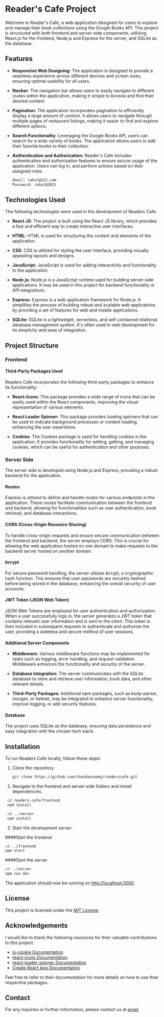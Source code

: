 # Reader's Cafe Project

Welcome to Reader's Cafe, a web application designed for users to explore and manage their book collections using the Google Books API. This project is structured with both frontend and server-side components, utilizing React.js for the frontend, Node.js and Express for the server, and SQLite as the database.

## Features

- **Responsive Web Designing:** The application is designed to provide a seamless experience across different devices and screen sizes, ensuring optimal usability for all users.

- **Navbar:** The navigation bar allows users to easily navigate to different routes within the application, making it simple to browse and find their desired content.

- **Pagination:** The application incorporates pagination to efficiently display a large amount of content. It allows users to navigate through multiple pages of restaurant listings, making it easier to find and explore different options.

- **Search Functionality**: Leveraging the Google Books API, users can search for a wide variety of books. The application allows users to add their favorite books to their collection.

- **Authentication and Authorization:** Reader's Cafe includes authentication and authorization features to ensure secure usage of the application. Users can log in, and perform actions based on their assigned roles.
  ```bash
  Email: rahul@123.com
  Password: rahul@2021
  ```

## Technologies Used

The following technologies were used in the development of Readers Cafe:

- **React JS:** The project is built using the React JS library, which provides a fast and efficient way to create interactive user interfaces.

- **HTML:** HTML is used for structuring the content and elements of the application.

- **CSS:** CSS is utilized for styling the user interface, providing visually appealing layouts and designs.

- **JavaScript:** JavaScript is used for adding interactivity and functionality to the application.

- **Node.js:** Node.js is a JavaScript runtime used for building server-side applications. It may be used in this project for backend functionality or API integrations.

- **Express:** Express is a web application framework for Node.js. It simplifies the process of building robust and scalable web applications by providing a set of features for web and mobile applications.

- **SQLite:** SQLite is a lightweight, serverless, and self-contained relational database management system. It's often used in web development for its simplicity and ease of integration.


## Project Structure

### Frontend

#### Third-Party Packages Used

Readers Cafe incorporates the following third-party packages to enhance its functionality:

- **React-Icons:** This package provides a wide range of icons that can be easily used within the React components, improving the visual representation of various elements.

- **React Loader Spinner:** This package provides loading spinners that can be used to indicate background processes or content loading, enhancing the user experience.

- **Cookies:** The Cookies package is used for handling cookies in the application. It provides functionality for setting, getting, and managing cookies, which can be useful for authentication and other purposes.

### Server Side

The server side is developed using Node.js and Express, providing a robust backend for the application.

#### Routes

Express is utilized to define and handle routes for various endpoints in the application. These routes facilitate communication between the frontend and backend, allowing for functionalities such as user authentication, book retrieval, and database interactions.

#### CORS (Cross-Origin Resource Sharing)

To handle cross-origin requests and ensure secure communication between the frontend and backend, the server employs CORS. This is crucial for allowing the web application hosted on one domain to make requests to the backend server hosted on another domain.

#### bcrypt

For secure password handling, the server utilizes bcrypt, a cryptographic hash function. This ensures that user passwords are securely hashed before being stored in the database, enhancing the overall security of user accounts.

#### JWT Token (JSON Web Token)

JSON Web Tokens are employed for user authentication and authorization. When a user successfully logs in, the server generates a JWT token that contains relevant user information and is sent to the client. This token is then included in subsequent requests to authenticate and authorize the user, providing a stateless and secure method of user sessions.

#### Additional Server Components

- **Middleware:** Various middleware functions may be implemented for tasks such as logging, error handling, and request validation. Middleware enhances the functionality and security of the server.

- **Database Integration:** The server communicates with the SQLite database to store and retrieve user information, book data, and other relevant details.

- **Third-Party Packages:** Additional npm packages, such as body-parser, morgan, or helmet, may be integrated to enhance server functionality, improve logging, or add security features.

#### Database

The project uses SQLite as the database, ensuring data persistence and easy integration with the chosen tech stack.

## Installation

To run Readers Cafe locally, follow these steps:

1. Clone the repository:

   ```bash
   git clone https://github.com/chandanswamy/readerscafe.git
   ```

2. Navigate to the frontend and server-side folders and install dependencies.
  ```bash
   cd readers-cafe/frontend
   npm install
  
   cd ../server
   npm install
  ```

3. Start the development server:
   
  ####Start the frontend
  ```bash
  cd ../frontend
  npm start
  ```
  
  ####Start the server
  ```bash
  cd ../server
  npm run dev
  ```

   The application should now be running on [http://localhost:3000](http://localhost:3000).

## License

This project is licensed under the [MIT License](https://opensource.org/licenses/MIT).

## Acknowledgements

I would like to thank the following resources for their valuable contributions to this project:

- [js-cookie Documentation](https://www.npmjs.com/package/js-cookie)
- [react-icons Documentation](https://react-icons.github.io/react-icons/)
- [react-loader-spinner Documentation](https://www.npmjs.com/package/react-loader-spinner)
- [Create React App Documentation](https://create-react-app.dev/)

Feel free to refer to their documentation for more details on how to use their respective packages.

## Contact

For any inquiries or further information, please contact us at [email](chandanswamy13214@gmail.com)
